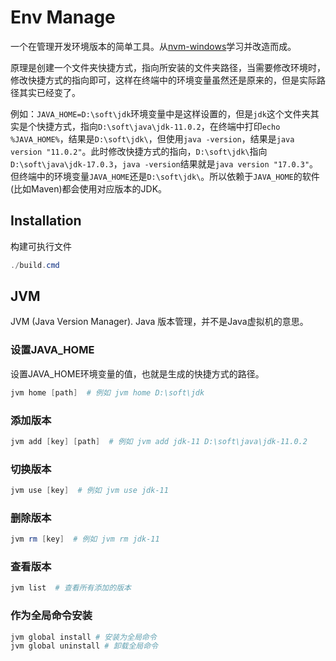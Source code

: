 # Env Manage

一个在管理开发环境版本的简单工具。从[nvm-windows](https://github.com/coreybutler/nvm-windows)学习并改造而成。

原理是创建一个文件夹快捷方式，指向所安装的文件夹路径，当需要修改环境时，修改快捷方式的指向即可，这样在终端中的环境变量虽然还是原来的，但是实际路径其实已经变了。

例如：`JAVA_HOME=D:\soft\jdk`环境变量中是这样设置的，但是`jdk`这个文件夹其实是个快捷方式，指向`D:\soft\java\jdk-11.0.2`，在终端中打印`echo %JAVA_HOME%`，结果是`D:\soft\jdk\`，但使用`java -version`，结果是`java version "11.0.2"`。此时修改快捷方式的指向，`D:\soft\jdk\`指向`D:\soft\java\jdk-17.0.3`，`java -version`结果就是`java version "17.0.3"`。但终端中的环境变量`JAVA_HOME`还是`D:\soft\jdk\`。所以依赖于`JAVA_HOME`的软件(比如Maven)都会使用对应版本的JDK。

## Installation

构建可执行文件

```powershell
./build.cmd
```

## JVM

JVM (Java Version Manager). Java 版本管理，并不是Java虚拟机的意思。

### 设置JAVA_HOME

设置JAVA_HOME环境变量的值，也就是生成的快捷方式的路径。

```powershell
jvm home [path]  # 例如 jvm home D:\soft\jdk
```

### 添加版本

```powershell
jvm add [key] [path]  # 例如 jvm add jdk-11 D:\soft\java\jdk-11.0.2
```

### 切换版本

```powershell
jvm use [key]  # 例如 jvm use jdk-11
```

### 删除版本

```powershell
jvm rm [key]  # 例如 jvm rm jdk-11
```

### 查看版本

```powershell
jvm list  # 查看所有添加的版本
```

### 作为全局命令安装

```powershell
jvm global install # 安装为全局命令
jvm global uninstall # 卸载全局命令
```

